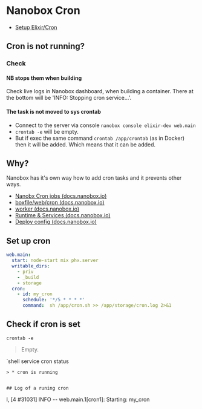 # Nanobox Cron

* [Setup Elixir/Cron](../Elixir-Phoenix/Cron.md)

## Cron is not running?

### Check

#### NB stops them when building

Check live logs in Nanobox dashboard, when building a container. There at the bottom will be 'INFO: Stopping cron service...'.

#### The task is not moved to sys crontab

* Connect to the server via console `nanobox console elixir-dev web.main`
* `crontab -e` will be empty.
* But if exec the same command `crontab /app/crontab` (as in Docker) then it will be added. Which means that it can be added.

## Why?

Nanobox has it's own way how to add cron tasks and it prevents other ways.

* [Nanobx Cron jobs (docs.nanobox.io)](https://docs.nanobox.io/app-config/cron-jobs/)
* [boxfile/web/cron (docs.nanobox.io)](https://docs.nanobox.io/boxfile/web/#cron-jobs)
* [worker (docs.nanobox.io)](https://docs.nanobox.io/boxfile/worker/)
* [Runtime & Services (docs.nanobox.io)](https://docs.nanobox.io/app-config/runtime-services/)
* [Deploy config (docs.nanobox.io)](https://docs.nanobox.io/boxfile/deploy-config/)

## Set up cron

```yml
web.main:
  start: node-start mix phx.server
  writable_dirs:
    - priv
    - _build
    - storage
  cron:
    - id: my_cron
      schedule: '*/5 * * * *'
      command:  sh /app/cron.sh >> /app/storage/cron.log 2>&1
```

## Check if cron is set

```shell
crontab -e
```
> Empty.

`shell
service cron status
```
> * cron is running


## Log of a runing cron

```
I, [4 #31031] INFO -- web.main.1[cron1]: Starting: my_cron
```